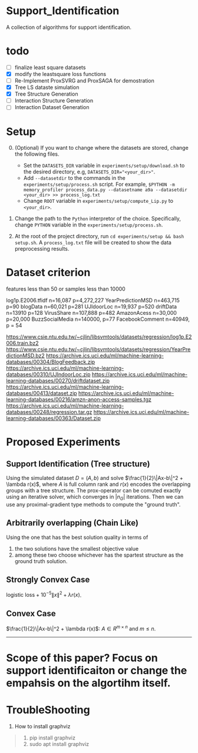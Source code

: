 # Support_Identification
A collection of algorithms for support identification.

# todo
- [ ] finalize least square datasets
- [x] modify the leastsquare loss functions 
- [ ] Re-Implement ProxSVRG and ProxSAGA for demostration
- [x] Tree LS dataste simulation
- [x] Tree Structure Generation
- [ ] Interaction Structure Generation
- [ ] Interaction Dataset Generation

# Setup
0. (Optional) If you want to change where the datasets are stored, change the following files.
   * Set the `DATASETS_DIR` variable in `experiments/setup/download.sh` to the desired directory, e.g, `DATASETS_DIR="<your_dir>"`.
   * Add `--datasetdir` to the commands in the `experiments/setup/process.sh` script. For example, `$PYTHON -m memory_profiler process_data.py --datasetname a9a --datasetdir <your_dir> >> process_log.txt`
   * Change `ROOT` variable in `experiments/setup/compute_Lip.py` to `<your_dir>`.

1. Change the path to the `Python` interpretor of the choice. Specifically, change `PYTHON` variable in the `experiments/setup/process.sh`.
2. At the root of the project directory, run `cd experiments/setup && bash setup.sh`. A `process_log.txt` file will be created to show the data preprocessing results.

# Dataset criterion
features less than 50 or samples less than 10000

log1p.E2006.tfidf n=16,087 p=4,272,227
YearPredictionMSD n=463,715 p=90
blogData n=60,021 p=281
UJIdoorLoc n=19,937 p=520
driftData n=13910 p=128
VirusShare n=107,888 p=482
AmazonAcess n=30,000 p=20,000
BuzzSocialMedia n=140000, p=77
FacebookComment n=40949, p = 54

https://www.csie.ntu.edu.tw/~cjlin/libsvmtools/datasets/regression/log1p.E2006.train.bz2
https://www.csie.ntu.edu.tw/~cjlin/libsvmtools/datasets/regression/YearPredictionMSD.bz2
https://archive.ics.uci.edu/ml/machine-learning-databases/00304/BlogFeedback.zip
https://archive.ics.uci.edu/ml/machine-learning-databases/00310/UJIndoorLoc.zip
https://archive.ics.uci.edu/ml/machine-learning-databases/00270/driftdataset.zip
https://archive.ics.uci.edu/ml/machine-learning-databases/00413/dataset.zip
https://archive.ics.uci.edu/ml/machine-learning-databases/00216/amzn-anon-access-samples.tgz
https://archive.ics.uci.edu/ml/machine-learning-databases/00248/regression.tar.gz
https://archive.ics.uci.edu/ml/machine-learning-databases/00363/Dataset.zip



# Proposed Experiments

## Support Identification (Tree structure)
Using the simulated dataset $D=(A,b)$ and solve $\frac{1}{2}\|Ax-b\|^2 + \lambda r(x)$, where $A$ is full column rank and $r(x)$ encodes the overlapping groups with a tree structure. The prox-operator can be comuted exactly using an iterative solver, which converges in $|n_G|$ iterations. Then we can use any proximal-gradient type methods to compute the "ground truth".


## Arbitrarily overlapping (Chain Like)

Using the one that has the best solution quality in terms of 
1. the two solutions have the smallest objective value
2. among these two choose whichever has the spartest structure as the ground truth solution.

## Strongly Convex Case

$\text{logistic loss} + 10^{-5}\|x\|^2 + \lambda r(x)$. 

## Convex Case

$\frac{1}{2}\|Ax-b\|^2 + \lambda r(x)$: $A\in R^{m\times n}$ and $m\leq n$.

---

# Scope of this paper? Focus on support identificaiton or change the empahsis on the algortihm itself.


# TroubleShooting
1. How to install graphviz
> 1. pip install graphviz
> 2. sudo apt install graphviz